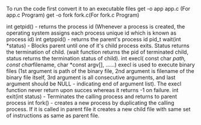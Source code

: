 To run the code first convert it to an executable files
get -o app app.c (For app.c Program)
get -o fork fork.c(For fork.c Program)


int getpid() - returns the process id (Whenever a process is created, the operating system assigns each process unique id which is known as process id)
int getppid() - returns the parent's process id
pid_t wait(int *status) - Blocks parent until one of it's child process exits. Status returns the termination of child. (wait function returns the pid of terminated child, status returns the termination status of child).
int execl( const char *path, const char*filename, char *const argv[], ......) 
execl is used to execute binary files (1st argument is path of the binary file, 2nd argument is filename of the binary file itself, 3rd argument is all consecutive arguments, and last argument should be NULL - indicating end of argument list).
The execl function never return upon succes whereas it returns -1 on failure.
int exit(int status) - Terminates the calling process and returns to parent process
int fork() - creates a new process by duplicating the calling process. If it is called in parent file it creates a new child file with same set of instructions as same as parent file.
